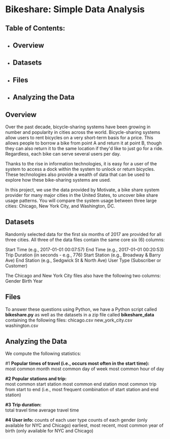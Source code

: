 # Bikeshare: Simple Data Analysis

## Table of Contents:  
  * ## Overview
  * ## Datasets
  * ## Files
  * ## Analyzing the Data

## Overview  
Over the past decade, bicycle-sharing systems have been growing in number and popularity in cities across the world. Bicycle-sharing systems allow users to rent bicycles on a very short-term basis for a price. This allows people to borrow a bike from point A and return it at point B, though they can also return it to the same location if they'd like to just go for a ride. Regardless, each bike can serve several users per day.

Thanks to the rise in information technologies, it is easy for a user of the system to access a dock within the system to unlock or return bicycles. These technologies also provide a wealth of data that can be used to explore how these bike-sharing systems are used.

In this project, we use the data provided by Motivate, a bike share system provider for many major cities in the United States, to uncover bike share usage patterns. You will compare the system usage between three large cities: Chicago, New York City, and Washington, DC.

## Datasets
Randomly selected data for the first six months of 2017 are provided for all three cities. All three of the data files contain the same core six (6) columns:

Start Time (e.g., 2017-01-01 00:07:57)
End Time (e.g., 2017-01-01 00:20:53)
Trip Duration (in seconds - e.g., 776)
Start Station (e.g., Broadway & Barry Ave)
End Station (e.g., Sedgwick St & North Ave)
User Type (Subscriber or Customer)

The Chicago and New York City files also have the following two columns:
Gender
Birth Year

## Files
To answer these questions using Python, we have a Python script called **bikeshare.py** as well as the datasets in a zip file called **bikeshare_data** containing the following files:
chicago.csv
new_york_city.csv
washington.csv

## Analyzing the Data
We compute the following statistics:

#1 **Popular times of travel (i.e., occurs most often in the start time):**  
most common month
most common day of week
most common hour of day

**#2 Popular stations and trip:**  
most common start station
most common end station
most common trip from start to end (i.e., most frequent combination of start station and end station)

**#3 Trip duration:**  
total travel time
average travel time

**#4 User info:** 
counts of each user type
counts of each gender (only available for NYC and Chicago)
earliest, most recent, most common year of birth (only available for NYC and Chicago)
